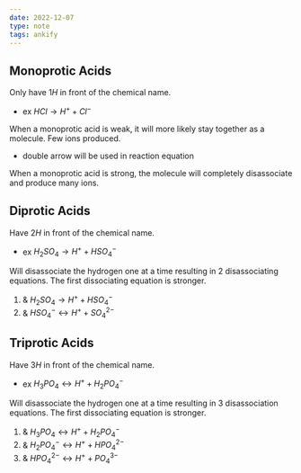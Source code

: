 ```yaml
---
date: 2022-12-07
type: note
tags: ankify
---
```


## Monoprotic Acids
Only have $1H$ in front of the chemical name.
- ex $HCl \rightarrow H^{+}+ Cl^-$

When a monoprotic acid is weak, it will more likely stay together as a molecule. Few ions produced.
- double arrow will be used in reaction equation

When a monoprotic acid is strong, the molecule will completely disassociate and produce many ions.

## Diprotic Acids
Have $2H$ in front of the chemical name.
- ex $H_2SO_{4} \rightarrow H^{+}+ HSO_4^-$

Will disassociate the hydrogen one at a time resulting in 2 disassociating equations.
The first dissociating equation is stronger.
1. & $H_2SO_{4} \rightarrow H^{+}+ HSO_4^-$
2. & $HSO_{4}^{-}  \leftrightarrow H^{+}+ SO_4^{2-}$

## Triprotic Acids
Have $3H$ in front of the chemical name.
- ex $H_3PO_{4} \leftrightarrow H^++H_2PO_4^-$

Will disassociate the hydrogen one at a time resulting in 3 disassociation equations.
The first dissociating equation is stronger.
1. & $H_3PO_{4} \leftrightarrow H^++H_2PO_4^-$
2. & $H_2PO_4^{-} \leftrightarrow H^{+}+ HPO_4^{2-}$
3. & $HPO_{4}^{2-} \leftrightarrow H^{+}+ PO_4^{3-}$
